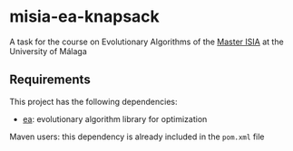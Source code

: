 # misia-ea-knapsack
A task for the course on Evolutionary Algorithms of the [Master ISIA](https://www.uma.es/master-en-ingenieria-del-software-e-inteligencia-artificial/) at the University of Málaga

## Requirements

This project has the following dependencies:

* [ea](https://github.com/Bio4Res/ea): evolutionary algorithm library for optimization

Maven users: this dependency is already included in the <code>pom.xml</code> file 
